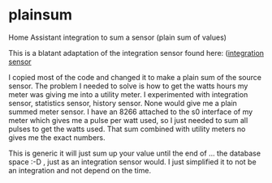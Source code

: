 # plainsum
Home Assistant integration to sum a sensor (plain sum of values)

This is a blatant adaptation of the integration sensor found here:
([integration sensor](https://www.home-assistant.io/integrations/integration/)

I copied most of the code and changed it to make a plain sum of the source sensor.
The problem I needed to solve is how to get the watts hours my meter was giving me into a utility meter. I experimented with integration sensor, statistics sensor, history sensor. None would give me a plain summed meter sensor. I have an 8266 attached to the s0 interface of my meter which gives me a pulse per watt used, so I just needed to sum all pulses to get the watts used. That sum combined with utility meters no gives me the exact numbers.

This is generic it will just sum up your value until the end of ... the database space :-D , just as an integration sensor would. I just simplified it to not be an integration and not depend on the time.